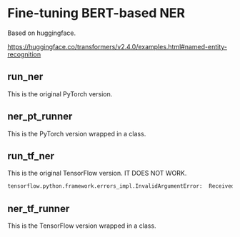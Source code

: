 # Fine-tuning BERT-based NER

Based on huggingface.

https://huggingface.co/transformers/v2.4.0/examples.html#named-entity-recognition


## run_ner
This is the original PyTorch version.

## ner_pt_runner
This is the PyTorch version wrapped in a class.

## run_tf_ner
This is the original TensorFlow version. IT DOES NOT WORK. 
``` python
tensorflow.python.framework.errors_impl.InvalidArgumentError:  Received a label value of -100 which is outside the valid range of [0, 9).
```

## ner_tf_runner
This is the TensorFlow version wrapped in a class.